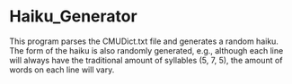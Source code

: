 # Haiku_Generator
This program parses the CMUDict.txt file and generates a random haiku.
The form of the haiku is also randomly generated, e.g., although each line
will always have the traditional amount of syllables (5, 7, 5), the amount
of words on each line will vary.
